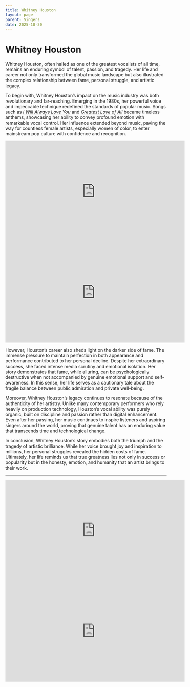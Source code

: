 ```yaml
---
title: Whitney Houston
layout: page
parent: Singers
date: 2025-10-30
---
```


# Whitney Houston

Whitney Houston, often hailed as one of the greatest vocalists of all time, remains an enduring symbol of talent, passion, and tragedy. Her life and career not only transformed the global music landscape but also illustrated the complex relationship between fame, personal struggle, and artistic legacy.

To begin with, Whitney Houston’s impact on the music industry was both revolutionary and far-reaching. Emerging in the 1980s, her powerful voice and impeccable technique redefined the standards of popular music. Songs such as _[I Will Always Love You](https://www.youtube.com/watch?v=3JWTaaS7LdU)_ and _[Greatest Love of All](https://www.youtube.com/watch?v=IYzlVDlE72w)_ became timeless anthems, showcasing her ability to convey profound emotion with remarkable vocal control. Her influence extended beyond music, paving the way for countless female artists, especially women of color, to enter mainstream pop culture with confidence and recognition.

<iframe width="560" height="315" src="https://www.youtube.com/embed/3JWTaaS7LdU?si=2ygnerEebqKrw0Q7" title="YouTube video player" frameborder="0" allow="accelerometer; autoplay; clipboard-write; encrypted-media; gyroscope; picture-in-picture; web-share" referrerpolicy="strict-origin-when-cross-origin" allowfullscreen></iframe>

<iframe width="560" height="315" src="https://www.youtube.com/embed/IYzlVDlE72w?si=-1X9IA-7y89A170c" title="YouTube video player" frameborder="0" allow="accelerometer; autoplay; clipboard-write; encrypted-media; gyroscope; picture-in-picture; web-share" referrerpolicy="strict-origin-when-cross-origin" allowfullscreen></iframe>

However, Houston’s career also sheds light on the darker side of fame. The immense pressure to maintain perfection in both appearance and performance contributed to her personal decline. Despite her extraordinary success, she faced intense media scrutiny and emotional isolation. Her story demonstrates that fame, while alluring, can be psychologically destructive when not accompanied by genuine emotional support and self-awareness. In this sense, her life serves as a cautionary tale about the fragile balance between public admiration and private well-being.

Moreover, Whitney Houston’s legacy continues to resonate because of the authenticity of her artistry. Unlike many contemporary performers who rely heavily on production technology, Houston’s vocal ability was purely organic, built on discipline and passion rather than digital enhancement. Even after her passing, her music continues to inspire listeners and aspiring singers around the world, proving that genuine talent has an enduring value that transcends time and technological change.

In conclusion, Whitney Houston’s story embodies both the triumph and the tragedy of artistic brilliance. While her voice brought joy and inspiration to millions, her personal struggles revealed the hidden costs of fame. Ultimately, her life reminds us that true greatness lies not only in success or popularity but in the honesty, emotion, and humanity that an artist brings to their work.

---

<iframe width="560" height="315" src="https://www.youtube.com/embed/ewxmv2tyeRs?si=jcClCUDAJwoJkb5t" title="YouTube video player" frameborder="0" allow="accelerometer; autoplay; clipboard-write; encrypted-media; gyroscope; picture-in-picture; web-share" referrerpolicy="strict-origin-when-cross-origin" allowfullscreen></iframe>

<iframe width="560" height="315" src="https://www.youtube.com/embed/dY7PmX6Oz58?si=ajR_LIGnifVzam6U" title="YouTube video player" frameborder="0" allow="accelerometer; autoplay; clipboard-write; encrypted-media; gyroscope; picture-in-picture; web-share" referrerpolicy="strict-origin-when-cross-origin" allowfullscreen></iframe>
